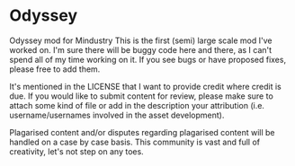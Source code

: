 # Odyssey
Odyssey mod for Mindustry
This is the first (semi) large scale mod I've worked on. I'm sure there will be buggy code here and there, as I can't spend all of my time working on it. If you see bugs or have proposed fixes, please free to add them.

It's mentioned in the LICENSE that I want to provide credit where credit is due. If you would like to submit content for review, please make sure to attach some kind of file or add in the description your attribution (i.e. username/usernames involved in the asset development).

Plagarised content and/or disputes regarding plagarised content will be handled on a case by case basis. This community is vast and full of creativity, let's not step on any toes.

